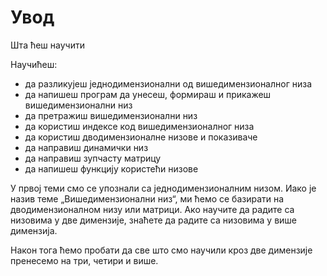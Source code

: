 # Увод

Шта ћеш научити

Научићеш:

- да разликујеш једнодимензионални од вишедимензионалног низа
- да напишеш програм да унесеш, формираш и прикажеш вишедимензионални низ
- да претражиш вишедимензионални низ
- да користиш индексе код вишедимензионалног низа
- да користиш дводимензионалне низове и показиваче
- да направиш динамички низ
- да направиш зупчасту матрицу
- да напишеш функцију користећи низове

У првој теми смо се упознали са једнодимензионалним низом. Иако је назив теме
„Вишедимензионални низ“, ми ћемо се базирати на дводимензионалном низу или
матрици. Ако научите да радите са низовима у две димензије, знаћете да радите
са низовима у више димензија.

Након тога ћемо пробати да све што смо научили кроз две димензије пренесемо на
три, четири и више.
